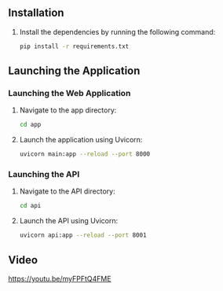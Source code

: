 ## Installation

1. Install the dependencies by running the following command:

    ```bash
    pip install -r requirements.txt
    ```

## Launching the Application

### Launching the Web Application

1. Navigate to the app directory:

    ```bash
    cd app
    ```

2. Launch the application using Uvicorn:

    ```bash
    uvicorn main:app --reload --port 8000
    ```

### Launching the API

1. Navigate to the API directory:

    ```bash
    cd api
    ```

2. Launch the API using Uvicorn:

    ```bash
    uvicorn api:app --reload --port 8001
    ```

## Video

https://youtu.be/myFPFtQ4FME

